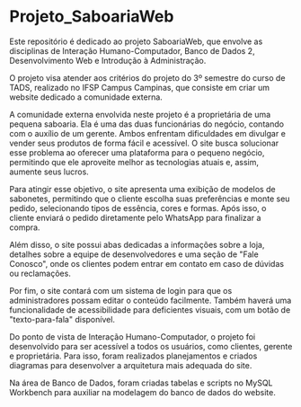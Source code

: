 # Projeto_SaboariaWeb
Este repositório é dedicado ao projeto SaboariaWeb, que envolve as disciplinas de Interação Humano-Computador, Banco de Dados 2, Desenvolvimento Web e Introdução à Administração.

O projeto visa atender aos critérios do projeto do 3º semestre do curso de TADS, realizado no IFSP Campus Campinas, que consiste em criar um website dedicado a comunidade externa.

A comunidade externa envolvida neste projeto é a proprietária de uma pequena saboaria. Ela é uma das duas funcionárias do negócio, contando com o auxílio de um gerente. Ambos enfrentam dificuldades em divulgar e vender seus produtos de forma fácil e acessível. O site busca solucionar esse problema ao oferecer uma plataforma para o pequeno negócio, permitindo que ele aproveite melhor as tecnologias atuais e, assim, aumente seus lucros.

Para atingir esse objetivo, o site apresenta uma exibição de modelos de sabonetes, permitindo que o cliente escolha suas preferências e monte seu pedido, selecionando tipos de essência, cores e formas. Após isso, o cliente enviará o pedido diretamente pelo WhatsApp para finalizar a compra.

Além disso, o site possui abas dedicadas a informações sobre a loja, detalhes sobre a equipe de desenvolvedores e uma seção de "Fale Conosco", onde os clientes podem entrar em contato em caso de dúvidas ou reclamações.

Por fim, o site contará com um sistema de login para que os administradores possam editar o conteúdo facilmente. Também haverá uma funcionalidade de acessibilidade para deficientes visuais, com um botão de "texto-para-fala" disponível.

Do ponto de vista de Interação Humano-Computador, o projeto foi desenvolvido para ser acessível a todos os usuários, como clientes, gerente e proprietária. Para isso, foram realizados planejamentos e criados diagramas para desenvolver a arquitetura mais adequada do site.

Na área de Banco de Dados, foram criadas tabelas e scripts no MySQL Workbench para auxiliar na modelagem do banco de dados do website.
